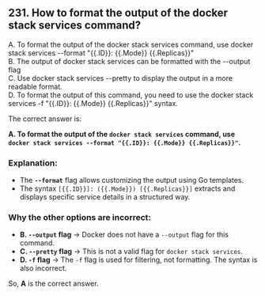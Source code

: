 ## 231. How to format the output of the docker stack services command?
A. To format the output of the docker stack services command, use docker stack services --format "{{.ID}}: {{.Mode}} {{.Replicas}}"  
B. The output of docker stack services can be formatted with the --output flag  
C. Use docker stack services --pretty to display the output in a more readable format.  
D. To format the output of this command, you need to use the docker stack services -f "{{.ID}}: {{.Mode}} {{.Replicas}}" syntax.  

The correct answer is:  

**A. To format the output of the `docker stack services` command, use `docker stack services --format "{{.ID}}: {{.Mode}} {{.Replicas}}"`.**  

### Explanation:  
- The **`--format`** flag allows customizing the output using Go templates.  
- The syntax `[{{.ID}}]: ({{.Mode}}) [{{.Replicas}}]` extracts and displays specific service details in a structured way.  

### Why the other options are incorrect:  
- **B. `--output` flag** → Docker does not have a `--output` flag for this command.  
- **C. `--pretty` flag** → This is not a valid flag for `docker stack services`.  
- **D. `-f` flag** → The `-f` flag is used for filtering, not formatting. The syntax is also incorrect.  

So, **A** is the correct answer.
